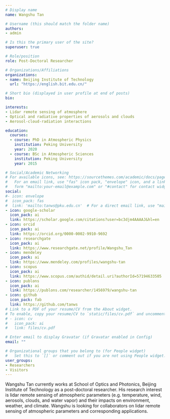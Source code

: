 ```yaml
---
# Display name
name: Wangshu Tan

# Username (this should match the folder name)
authors:
- admin

# Is this the primary user of the site?
superuser: true

# Role/position
role: Post-Doctoral Researcher

# Organizations/Affiliations
organizations:
- name: Beijing Institute of Technology
  url: "https://english.bit.edu.cn/"

# Short bio (displayed in user profile at end of posts)
bio:

interests:
- Lidar remote sensing of atmosphere
- Optical and radiative properties of aerosols and clouds
- Aerosol-cloud-radiation interactions

education:
  courses:
  - course: PhD in Atmospheric Physics
    institution: Peking University
    year: 2020
  - course: BSc in Atmospheric Sciences
    institution: Peking University
    year: 2015

# Social/Academic Networking
# For available icons, see: https://sourcethemes.com/academic/docs/page-builder/#icons
#   For an email link, use "fas" icon pack, "envelope" icon, and a link in the
#   form "mailto:your-email@example.com" or "#contact" for contact widget.
social:
#- icon: envelope
#  icon_pack: fas
#  link: 'mailto:tanws@pku.edu.cn'  # For a direct email link, use "mailto:test@example.org".
- icon: google-scholar
  icon_pack: ai
  link: https://scholar.google.com/citations?user=bc3djm4AAAAJ&hl=en
- icon: orcid
  icon_pack: ai
  link: https://orcid.org/0000-0002-9910-9692
- icon: researchgate
  icon_pack: ai
  link: https://www.researchgate.net/profile/Wangshu_Tan
- icon: mendeley
  icon_pack: ai
  link: https://www.mendeley.com/profiles/wangshu-tan
- icon: scopus
  icon_pack: ai
  link: https://www.scopus.com/authid/detail.uri?authorId=57194633505
- icon: publons
  icon_pack: ai
  link: https://publons.com/researcher/1456979/wangshu-tan
- icon: github
  icon_pack: fab
  link: https://github.com/tanws
# Link to a PDF of your resume/CV from the About widget.
# To enable, copy your resume/CV to `static/files/cv.pdf` and uncomment the lines below.
# - icon: cv
#   icon_pack: ai
#   link: files/cv.pdf

# Enter email to display Gravatar (if Gravatar enabled in Config)
email: ""

# Organizational groups that you belong to (for People widget)
#   Set this to `[]` or comment out if you are not using People widget.
user_groups:
- Researchers
- Visitors
---
```


Wangshu Tan currently works at School of Optics and Photonics, Beijing Institute of Technology as a post-doctoral researcher. His research interest is lidar remote sensing of atmospheric parameters (e.g. temperature, wind, aerosols, clouds, and water vapor) and their impacts on environment, weather, and climate.
Wangshu is looking for collaborators on lidar remote sensing of atmospheric parameters and corresponding applications.
